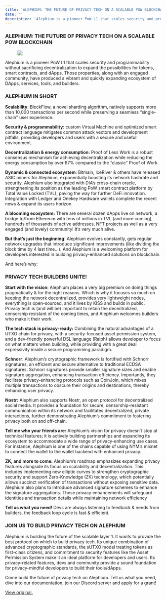 ```yaml
---
title: 'ALEPHIUM: THE FUTURE OF PRIVACY TECH ON A SCALABLE POW BLOCKCHAIN'
date: ''
description: 'Alephium is a pioneer PoW L1 that scales security and programmability without sacrificing decentralization to expand the possibilities for…'
---
```


### **ALEPHIUM: THE FUTURE OF PRIVACY TECH ON A SCALABLE POW BLOCKCHAIN**

<figure id="e5e0" class="graf graf--figure graf-after--h3">
<img src="https://cdn-images-1.medium.com/max/800/0*XuXCifctOWpbikaI" class="graf-image" data-image-id="0*XuXCifctOWpbikaI" data-width="701" data-height="403" />
</figure>

Alephium is a pioneer PoW L1 that scales security and programmability without sacrificing decentralization to expand the possibilities for tokens, smart contracts, and dApps. Those properties, along with an engaged community, have produced a vibrant and quickly expanding ecosystem of DApps, services, tools, and builders.

### ALEPHIUM IN SHORT

**Scalability**: BlockFlow, a novel sharding algorithm, natively supports more than 10,000 transactions per second while preserving a seamless “single-chain” user experience.

**Security & programmability:** custom Virtual Machine and optimized smart contract language mitigates common attack vectors and development pitfalls, providing developers and users with a secure and useful environment.

**Decentralization & energy consumption:** Proof of Less Work is a robust consensus mechanism for achieving decentralization while reducing the energy consumption by over 87% compared to the “classicˮ Proof of Work.

**Dynamic & connected ecosystem**: Bitmain, IceRiver & others have released ASIC miners for Alephium, exponentially boosting its network hashrate and security. Alephium also integrated with DIAʼs cross-chain oracle, strengthening its position as the leading PoW smart contract platform by Total Value Locked (TVL), paving the way for further DeFi innovation. Integration with Ledger and Onekey Hardware wallets complete the recent news & expand its users horizon.

**A blooming ecosystem:** There are several dozen dApps live on network, a bridge to/from Ethereum with tens of millions in TVL (and more coming), hundreds of thousands of active addresses, NFT projects as well as a very engaged (and lovely) community! It’s very much alive.

**But that’s just the beginning**: Alephium evolves constantly, gets regular network upgrades that introduce significant improvements (like dividing the block time by 4 last time…). And Alephium is a welcoming platform for developers interested in building privacy-enhanced solutions on blockchain.

And here’s why:

### PRIVACY TECH BUILDERS UNITE!

**Start with the vision**: Alephium places a very big premium on doing things pragmatically & for the right reasons. Which is why it focuses so much on keeping the network decentralized, provides very lightweight nodes, everything is open-sourced, and it lives by KISS and builds in public. Privacy tech is (and will be) important to retain the decentralized, censorship resistant of the coming times, and Alephium welcomes builders who make it their work.

**The tech stack is privacy-ready:** Combining the natural advantages of a UTXO chain for privacy, with a security-focused asset permission system, and a dev-friendly powerful DSL language (Ralph) allows developer to focus on what matters when building, while providing with a great deal expressivity inside a secure programming paradigm.

**Schnorr**: Alephium’s cryptographic framework is fortified with Schnorr signatures, an efficient and secure alternative to traditional ECDSA signatures. Schnorr signatures provide smaller signature sizes and enable signature aggregation, enhancing transaction efficiency. Importantly, they facilitate privacy-enhancing protocols such as CoinJoin, which mixes multiple transactions to obscure their origins and destinations, thereby enhancing user privacy.

**Nostr:** Alephium also supports Nostr, an open protocol for decentralized social media. It provides a foundation for secure, censorship-resistant communication within its network and facilitates decentralized, private interactions, further demonstrating Alephium’s commitment to fostering privacy both on and off-chain.

**Tell me who your friends are:** Alephium’s vision for privacy doesn’t stop at technical features; it is actively building partnerships and expanding its ecosystem to accommodate a wide range of privacy-enhancing use cases. For instance, Alephium is one of the chains capable of using NYM’s mixnet to connect the wallet to the wallet backend with enhanced privacy.

**ZK, and more to come:** Alephium’s roadmap emphasizes expanding privacy features alongside its focus on scalability and decentralization. This includes implementing new elliptic curves to strengthen cryptographic security and support Zero-Knowledge (ZK) technology, which potentially allows succinct verification of transactions without exposing sensitive data. Alephium also plans to introduce advanced signature schemes to enhance the signature aggregations. These privacy enhancements will safeguard identities and transaction details while maintaining network efficiency

**Tell us what you need!** Devs are always listening to feedback & needs from builders, the feedback loop cycle is fast & efficient.

### JOIN US TO BUILD PRIVACY TECH ON ALEPHIUM

Alephium is building the future of the scalable layer 1. It wants to provide the best protocol on which to build privacy tech. Its unique combination of advanced cryptographic standards, the sUTXO model treating tokens as first-class citizens, and commitment to security features like the Asset Permission System make it an ideal platform for developers and users. Its privacy-related features, devs and community provide a sound foundation for privacy-mindful developers to build their tools/dApps.

Come build the future of privacy tech on Alephium. Tell us what you need, dive into our documentation, join our Discord server and apply for a grant!

[View original.](https://medium.com/p/8c503d1419fc)
